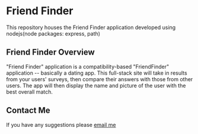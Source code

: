 # Friend Finder #
This repository houses the Friend Finder application developed using nodejs(node packages: express, path)

## Friend Finder Overview ##
"Friend Finder" application is a compatibility-based "FriendFinder" application -- basically a dating app. This full-stack site will take in results from your users' surveys, then compare their answers with those from other users. The app will then display the name and picture of the user with the best overall match.


## Contact Me ##  

If you have any suggestions please [email me](mailto:Prashanth.Mijar@gmail.com)